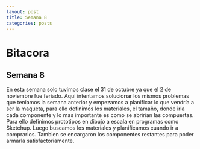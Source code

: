 ```yaml
---
layout: post
title: Semana 8
categories: posts
---
```


# Bitacora

## Semana 8

En esta semana solo tuvimos clase el 31 de octubre ya que el 2 de noviembre fue feriado. Aqui intentamos solucionar los mismos problemas que teniamos la semana anterior y empezamos a planificar lo que vendría a ser la maqueta, para ello definimos los materiales, el tamaño, donde iria cada componente y lo mas importante es como se abririan las compuertas. Para ello definimos prototipos en dibujo a escala en programas como Sketchup. Luego buscamos los materiales y planificamos cuando ir a comprarlos. Tambien se encargaron los componentes restantes para poder armarla satisfactoriamente.
